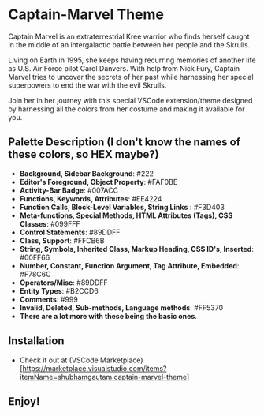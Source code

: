 # Captain-Marvel Theme

Captain Marvel is an extraterrestrial Kree warrior who finds herself caught in the middle of an intergalactic battle between her people and the Skrulls. 

Living on Earth in 1995, she keeps having recurring memories of another life as U.S. Air Force pilot Carol Danvers. With help from Nick Fury, Captain Marvel tries to uncover the secrets of her past while harnessing her special superpowers to end the war with the evil Skrulls.

Join her in her journey with this special VSCode extension/theme designed by harnessing all the colors from her costume and making it available for you.

## Palette Description (I don't know the names of these colors, so HEX maybe?)

 * **Background, Sidebar Background**: #222
 * **Editor's Foreground, Object Property**: #FAF0BE
 * **Activity-Bar Badge**: #007ACC
 * **Functions, Keywords, Attributes**: #EE4224
 * **Function Calls, Block-Level Variables, String Links** : #F3D403
 * **Meta-functions, Special Methods, HTML Attributes (Tags), CSS Classes**: #099FFF
 * **Control Statements**: #89DDFF
 * **Class, Support**: #FFCB6B
 * **String, Symbols, Inherited Class, Markup Heading, CSS ID's, Inserted**: #00FF66
 * **Number, Constant, Function Argument, Tag Attribute, Embedded**: #F78C6C
 * **Operators/Misc**: #89DDFF
 * **Entity Types**: #B2CCD6
 * **Comments**: #999
 * **Invalid, Deleted, Sub-methods, Language methods**: #FF5370
 * **There are a lot more with these being the basic ones**.

## Installation
 
 * Check it out at (VSCode Marketplace)[https://marketplace.visualstudio.com/items?itemName=shubhamgautam.captain-marvel-theme]
<!-- ## Installation (locally)

 * Download/Clone this repository
 * Keep your focus on 'captain-marvel-theme-0.0.1.vsix' file, this is a package file and we're gonna use it super soon.
 * Make sure node is installed
 * Run command 'npm ' -->

## Enjoy!
